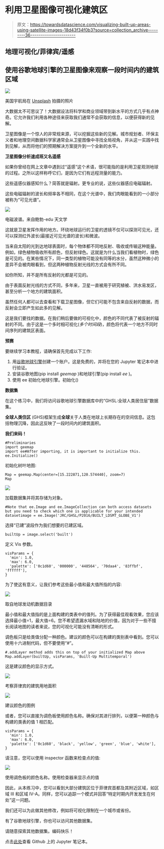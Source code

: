 # 利用卫星图像可视化建筑区

> 原文：<https://towardsdatascience.com/visualizing-built-up-areas-using-satellite-images-18d43f34f0b3?source=collection_archive---------36----------------------->

## 地理可视化/菲律宾/遥感

## 使用谷歌地球引擎的卫星图像来观察一段时间内的建筑区域

![](img/569cf8fb8e2cff52829dd287bdf4a80d.png)

美国宇航局在 [Unsplash](https://unsplash.com?utm_source=medium&utm_medium=referral) 拍摄的照片

大数据太不可思议了！大数据设法将科学和商业领域带到新水平的方式几乎有点神奇。它允许我们利用各种途径来获取我们通常不会获取的信息，以便获得新的见解。

卫星图像是一个惊人的非常规来源，可以挖掘这些新的见解。城市规划者、环保主义者和地理空间数据科学家通常会从卫星图像中寻找全局视角，并从这一实践中找到见解，从而将他们的预期解决方案提升到一个全新的水平。

**卫星图像分析速成班又名遥感**

如果你曾经在网上文章中遇到过“遥感”这个术语，很可能指的是利用卫星观测地球的过程。之所以这样称呼它们，是因为它们有远程测量的能力。

这些遥感仪器感知什么？简答就是辐射。更专业的说，这些仪器感应电磁辐射。

这些电磁辐射的波长和频率各不相同，在这个光谱中，我们肉眼能看到的一小部分被称为“可见光谱”。

![](img/17624392fb6e7404a649b2aca114719a.png)

电磁波谱。来自鲍勃-edu 天文学

这就是卫星发挥作用的地方。环绕地球运行的卫星的透镜不仅可以探测可见光，还可以探测红外波长(最接近可见光谱的波长)和微波。

当来自太阳的光到达地球表面时，每个物体都不同地反射、吸收或传输这种能量。例如，绿色植物吸收所有颜色，但反射绿色。这就是为什么当我们看植物时，绿色是可见的。在某些情况下，同一类型的植物可能没有同等的水分，虽然这种微小的差异不会被肉眼看到，但这两种植物反射光线的方式会有所不同。

如你所知，并不是所有反射的光都是可见的。

由于表面反射光线的方式不同，多年来，卫星一直被用于研究植被、洪水易发区，甚至分析一个地方的建筑面积。

虽然任何人都可以去查看和下载卫星图像，但它们可能不包含来自反射的数据，而反射会立即产生如此多的见解。

这是我们要找的数据。在我们稍后要做的可视化中，颜色的不同代表了被反射的辐射的不同。由于这是一个多时相可视化(*多个时间段*)，颜色将代表一个地方不同时间序列的建筑区表面。

**预赛**

要继续学习本教程，请确保首先完成以下工作:

1.  用[谷歌地球引擎](https://earthengine.google.com/)创建一个账户。这是免费的，并将在您的 Jupyter 笔记本中进行验证。
2.  安装谷歌地图(pip install *geemap* )和地球引擎(pip install *ee* )。
3.  使用 ee 初始化地球引擎。初始化()

**数据集**

在这个练习中，我们将访问谷歌地球引擎数据库中的“GHSL:全球人类居住层”数据集。

**全球人类住区** (GHS)框架生成**全球**关于人类在地球上长期存在的空间信息。这包括物理沉降，因此这反映了一段时间内的建筑面积。

**我们来码！**

```
#Preliminaries
import geemap
import ee#After importing, it is important to initialize this.
ee.Initialize()
```

初始化树叶地图:

```
Map = geemap.Map(center=[15.222871,120.574440], zoom=7)
Map
```

![](img/75f6b53ce638fdb5ee159fca97223681.png)

加载数据集并将其存储为对象。

```
#Note that ee.Image and ee.ImageCollection can both access datasets but you need to check which one is applicable for your intended datasetimage = ee.Image('JRC/GHSL/P2016/BUILT_LDSMT_GLOBE_V1')
```

选择“已建”波段作为我们想要的已建区域。

```
builtUp = image.select('built')
```

定义 Vis 参数。

```
visParams = {
  'min': 1.0,
  'max': 6.0,
  'palette': ['0c1d60', '000000', '448564', '70daa4', '83ffbf', 'ffffff'],
}
```

为了使这有意义，让我们参考这些最小值和最大值所指的内容:

![](img/512fd8ce4ad50a9f03b12e1e1b2b5fef.png)

取自地球发动机数据目录

最小值和最大值指的是上面构建的类表中的值列。为了获得最佳观看效果，您应该选择最小值=1，最大值=6。您不希望遗漏水域和陆地的价值，因为对于一些不擅长阅读地图的读者来说，您的可视化可能没有清晰的形式。

调色板只是给类值分配一种颜色。建议的颜色可以在构建的类别表中看到。您可以使用十六进制代码，但不要使用“#”。

```
#.addLayer method adds this on top of your initialized Map above
Map.addLayer(builtUp, visParams, 'Built-Up Multitemporal')
```

这是建议颜色的显示方式。

![](img/0cee34db109f1c0e7fc18a62d1f3ce1a.png)

考察菲律宾的建筑用地面积

![](img/450bdbd09b311a04f97f46d7a5eca760.png)

建议颜色的图例

或者，您可以直接为调色板使用颜色名称。确保对其进行排列，以便第一种颜色与构建的类表的值 1 相匹配。

```
visParams = {
  'min': 1.0,
  'max': 6.0,
  'palette': ['0c1d60', 'black', 'yellow', 'green', 'blue', 'white'],
}
```

请注意，您可以使用 inspector 函数来检查点的值:

![](img/4859fa8bcf92601f8f7c6c858d6b0da6.png)

使用调色板的颜色名称。使用检查器来显示点的值

因此，从本练习中，您可以看到大部分建筑区位于菲律宾首都及其附近区域，如区域 III 和区域 IV-A。同样，您可以追踪一个模式并回答“特定时期内开发发生在何处”这一问题。

我们还可以为此做其他修改，例如将可视化限制在一个城市或省份。

有了谷歌地球引擎，你也可以访问其他数据集。

请随意探索其他数据集。编码快乐！

点击[此处](https://github.com/francisadrianviernes/GeoVisualization)查看 Github 上的 Jupyter 笔记本。